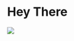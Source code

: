 <h1>Hey There</h1>
<b>
<img align="center" src="https://github-readme-stats.vercel.app/api/?username=manishtalreja0510" />



      
